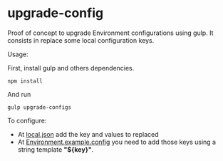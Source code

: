 # upgrade-config

Proof of concept to upgrade Environment configurations using gulp.
It consists in replace some local configuration keys.

Usage:

First, install gulp and others dependencies.
```shell
npm install
```
And run
```shell
gulp upgrade-configs
```

To configure:

 - At [local.json](local.json) add the key and values to replaced 
 - At [Environment.example.config](Environment.example.config) you need to add those keys using a string template **"${key}"**.
